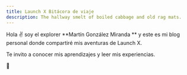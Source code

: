 ```yaml
---
title: Launch X Bitácora de viaje
description: The hallway smelt of boiled cabbage and old rag mats.
---
```


Hola ✌️  soy el explorer **Martín González Miranda ** y este es mi blog personal donde compartiré mis aventuras de Launch X.

Te invito a conocer mis aprendizajes y leer mis experiencias.

🚀
